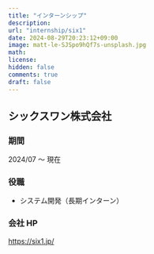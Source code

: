 ```yaml
---
title: "インターンシップ"
description:
url: "internship/six1"
date: 2024-08-29T20:23:12+09:00
image: matt-le-SJSpo9hQf7s-unsplash.jpg
math:
license:
hidden: false
comments: true
draft: false
---
```


## シックスワン株式会社

### 期間

2024/07 ～ 現在

### 役職

- システム開発（長期インターン）

### 会社 HP

https://six1.jp/

